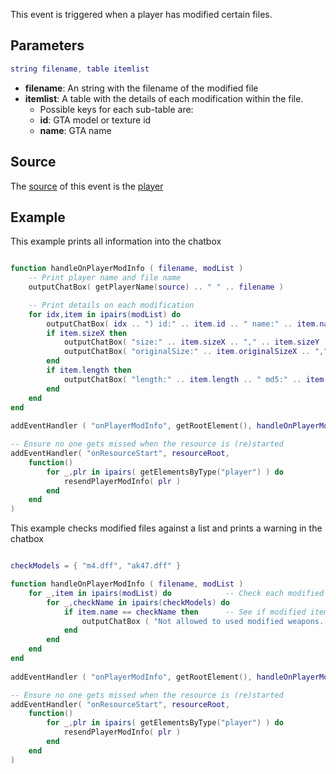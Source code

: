 This event is triggered when a player has modified certain files.

Parameters
----------

``` lua
string filename, table itemlist
```

-   **filename**: An string with the filename of the modified file
-   **itemlist**: A table with the details of each modification within the file.
    -   Possible keys for each sub-table are:
    -   **id**: GTA model or texture id
    -   **name**: GTA name

Source
------

The [source](/docs/event_system#event_source.md "wikilink") of this event is the [player](/player.md "wikilink")

Example
-------

This example prints all information into the chatbox

``` lua

function handleOnPlayerModInfo ( filename, modList )
    -- Print player name and file name
    outputChatBox( getPlayerName(source) .. " " .. filename )

    -- Print details on each modification
    for idx,item in ipairs(modList) do
        outputChatBox( idx .. ") id:" .. item.id .. " name:" .. item.name )
        if item.sizeX then
            outputChatBox( "size:" .. item.sizeX .. "," .. item.sizeY .. "," .. item.sizeZ )
            outputChatBox( "originalSize:" .. item.originalSizeX .. "," .. item.originalSizeY .. "," .. item.originalSizeZ )
        end
        if item.length then
            outputChatBox( "length:" .. item.length .. " md5:" .. item.md5 )
        end
    end
end
    
addEventHandler ( "onPlayerModInfo", getRootElement(), handleOnPlayerModInfo )

-- Ensure no one gets missed when the resource is (re)started
addEventHandler( "onResourceStart", resourceRoot,
    function()
        for _,plr in ipairs( getElementsByType("player") ) do
            resendPlayerModInfo( plr )
        end
    end
)
```

This example checks modified files against a list and prints a warning in the chatbox

``` lua

checkModels = { "m4.dff", "ak47.dff" }

function handleOnPlayerModInfo ( filename, modList )
    for _,item in ipairs(modList) do            -- Check each modified item
        for _,checkName in ipairs(checkModels) do
            if item.name == checkName then      -- See if modified item is in our check list
                outputChatBox ( "Not allowed to used modified weapons. Please restore " .. filename )
            end
        end
    end
end
    
addEventHandler ( "onPlayerModInfo", getRootElement(), handleOnPlayerModInfo )

-- Ensure no one gets missed when the resource is (re)started
addEventHandler( "onResourceStart", resourceRoot,
    function()
        for _,plr in ipairs( getElementsByType("player") ) do
            resendPlayerModInfo( plr )
        end
    end
)
```
